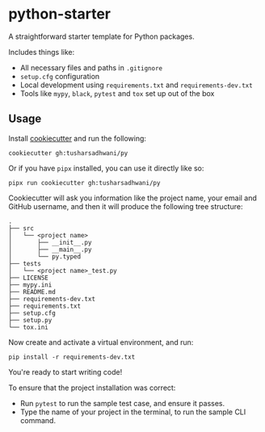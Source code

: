 # python-starter

A straightforward starter template for Python packages.

Includes things like:

- All necessary files and paths in `.gitignore`
- `setup.cfg` configuration
- Local development using `requirements.txt` and `requirements-dev.txt`
- Tools like `mypy`, `black`, `pytest` and `tox` set up out of the box

## Usage

Install [cookiecutter](https://pypi.org/p/cookiecutter) and run the following:

```text
cookiecutter gh:tusharsadhwani/py
```

Or if you have `pipx` installed, you can use it directly like so:

```text
pipx run cookiecutter gh:tusharsadhwani/py
```

Cookiecutter will ask you information like the project name, your email and
GitHub username, and then it will produce the following tree structure:

```text
.
├── src
│   └── <project name>
│       ├── __init__.py
│       ├── __main__.py
│       └── py.typed
├── tests
│   └── <project name>_test.py
├── LICENSE
├── mypy.ini
├── README.md
├── requirements-dev.txt
├── requirements.txt
├── setup.cfg
├── setup.py
└── tox.ini
```

Now create and activate a virtual environment, and run:

```text
pip install -r requirements-dev.txt
```

You're ready to start writing code!

To ensure that the project installation was correct:

- Run `pytest` to run the sample test case, and ensure it passes.
- Type the name of your project in the terminal, to run the sample CLI command.
